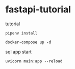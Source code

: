 # fastapi-tutorial
tutorial

```
pipenv install
```

```
docker-compose up -d
```

sql app start
```
uvicorn main:app --reload
```